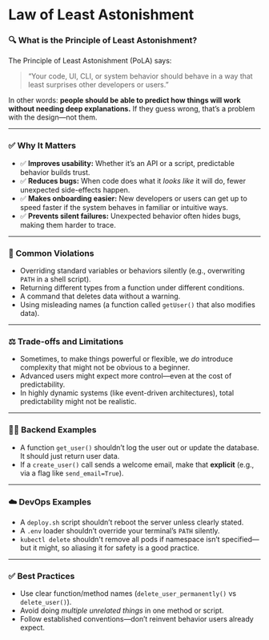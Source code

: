 # Law of Least Astonishment

### 🔍 What is the Principle of Least Astonishment?

The Principle of Least Astonishment (PoLA) says:

> “Your code, UI, CLI, or system behavior should behave in a way that least surprises other developers or users.”

In other words: **people should be able to predict how things will work without needing deep explanations.** If they guess wrong, that’s a problem with the design—not them.

---

### ✅ Why It Matters

* ✅ **Improves usability:** Whether it’s an API or a script, predictable behavior builds trust.
* ✅ **Reduces bugs:** When code does what it *looks like* it will do, fewer unexpected side-effects happen.
* ✅ **Makes onboarding easier:** New developers or users can get up to speed faster if the system behaves in familiar or intuitive ways.
* ✅ **Prevents silent failures:** Unexpected behavior often hides bugs, making them harder to trace.

---

### 🧠 Common Violations

* Overriding standard variables or behaviors silently (e.g., overwriting `PATH` in a shell script).
* Returning different types from a function under different conditions.
* A command that deletes data without a warning.
* Using misleading names (a function called `getUser()` that also modifies data).

---

### ⚖️ Trade-offs and Limitations

* Sometimes, to make things powerful or flexible, we *do* introduce complexity that might not be obvious to a beginner.
* Advanced users might expect more control—even at the cost of predictability.
* In highly dynamic systems (like event-driven architectures), total predictability might not be realistic.

---

### 👩‍💻 Backend Examples

* A function `get_user()` shouldn’t log the user out or update the database. It should just return user data.
* If a `create_user()` call sends a welcome email, make that **explicit** (e.g., via a flag like `send_email=True`).

---

### ☁️ DevOps Examples

* A `deploy.sh` script shouldn’t reboot the server unless clearly stated.
* A `.env` loader shouldn’t override your terminal’s `PATH` silently.
* `kubectl delete` shouldn't remove all pods if namespace isn’t specified—but it might, so aliasing it for safety is a good practice.

---

### ✅ Best Practices

* Use clear function/method names (`delete_user_permanently()` vs `delete_user()`).
* Avoid doing *multiple unrelated things* in one method or script.
* Follow established conventions—don’t reinvent behavior users already expect.

